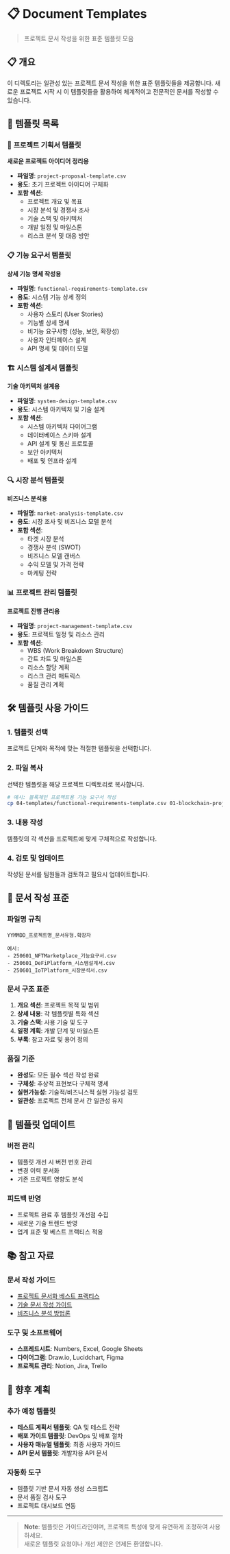 # 📋 Document Templates

> 프로젝트 문서 작성을 위한 표준 템플릿 모음

## 📋 개요

이 디렉토리는 일관성 있는 프로젝트 문서 작성을 위한 표준 템플릿들을 제공합니다. 새로운 프로젝트 시작 시 이 템플릿들을 활용하여 체계적이고 전문적인 문서를 작성할 수 있습니다.

## 📄 템플릿 목록

### 🚀 **프로젝트 기획서 템플릿**
**새로운 프로젝트 아이디어 정리용**

- **파일명**: `project-proposal-template.csv`
- **용도**: 초기 프로젝트 아이디어 구체화
- **포함 섹션**:
  - 프로젝트 개요 및 목표
  - 시장 분석 및 경쟁사 조사
  - 기술 스택 및 아키텍처
  - 개발 일정 및 마일스톤
  - 리스크 분석 및 대응 방안

### 📋 **기능 요구서 템플릿**
**상세 기능 명세 작성용**

- **파일명**: `functional-requirements-template.csv`
- **용도**: 시스템 기능 상세 정의
- **포함 섹션**:
  - 사용자 스토리 (User Stories)
  - 기능별 상세 명세
  - 비기능 요구사항 (성능, 보안, 확장성)
  - 사용자 인터페이스 설계
  - API 명세 및 데이터 모델

### 🏗 **시스템 설계서 템플릿**
**기술 아키텍처 설계용**

- **파일명**: `system-design-template.csv`
- **용도**: 시스템 아키텍처 및 기술 설계
- **포함 섹션**:
  - 시스템 아키텍처 다이어그램
  - 데이터베이스 스키마 설계
  - API 설계 및 통신 프로토콜
  - 보안 아키텍처
  - 배포 및 인프라 설계

### 🔍 **시장 분석 템플릿**
**비즈니스 분석용**

- **파일명**: `market-analysis-template.csv`
- **용도**: 시장 조사 및 비즈니스 모델 분석
- **포함 섹션**:
  - 타겟 시장 분석
  - 경쟁사 분석 (SWOT)
  - 비즈니스 모델 캔버스
  - 수익 모델 및 가격 전략
  - 마케팅 전략

### 📊 **프로젝트 관리 템플릿**
**프로젝트 진행 관리용**

- **파일명**: `project-management-template.csv`
- **용도**: 프로젝트 일정 및 리소스 관리
- **포함 섹션**:
  - WBS (Work Breakdown Structure)
  - 간트 차트 및 마일스톤
  - 리소스 할당 계획
  - 리스크 관리 매트릭스
  - 품질 관리 계획

## 🛠 템플릿 사용 가이드

### **1. 템플릿 선택**
프로젝트 단계와 목적에 맞는 적절한 템플릿을 선택합니다.

### **2. 파일 복사**
선택한 템플릿을 해당 프로젝트 디렉토리로 복사합니다.
```bash
# 예시: 블록체인 프로젝트용 기능 요구서 작성
cp 04-templates/functional-requirements-template.csv 01-blockchain-projects/NewProject_기능요구서.csv
```

### **3. 내용 작성**
템플릿의 각 섹션을 프로젝트에 맞게 구체적으로 작성합니다.

### **4. 검토 및 업데이트**
작성된 문서를 팀원들과 검토하고 필요시 업데이트합니다.

## 📏 문서 작성 표준

### **파일명 규칙**
```
YYMMDD_프로젝트명_문서유형.확장자

예시:
- 250601_NFTMarketplace_기능요구서.csv
- 250601_DeFiPlatform_시스템설계서.csv
- 250601_IoTPlatform_시장분석서.csv
```

### **문서 구조 표준**
1. **개요 섹션**: 프로젝트 목적 및 범위
2. **상세 내용**: 각 템플릿별 특화 섹션
3. **기술 스택**: 사용 기술 및 도구
4. **일정 계획**: 개발 단계 및 마일스톤
5. **부록**: 참고 자료 및 용어 정의

### **품질 기준**
- **완성도**: 모든 필수 섹션 작성 완료
- **구체성**: 추상적 표현보다 구체적 명세
- **실현가능성**: 기술적/비즈니스적 실현 가능성 검토
- **일관성**: 프로젝트 전체 문서 간 일관성 유지

## 🔄 템플릿 업데이트

### **버전 관리**
- 템플릿 개선 시 버전 번호 관리
- 변경 이력 문서화
- 기존 프로젝트 영향도 분석

### **피드백 반영**
- 프로젝트 완료 후 템플릿 개선점 수집
- 새로운 기술 트렌드 반영
- 업계 표준 및 베스트 프랙티스 적용

## 📚 참고 자료

### **문서 작성 가이드**
- [프로젝트 문서화 베스트 프랙티스](링크)
- [기술 문서 작성 가이드](링크)
- [비즈니스 분석 방법론](링크)

### **도구 및 소프트웨어**
- **스프레드시트**: Numbers, Excel, Google Sheets
- **다이어그램**: Draw.io, Lucidchart, Figma
- **프로젝트 관리**: Notion, Jira, Trello

## 🎯 향후 계획

### **추가 예정 템플릿**
- **테스트 계획서 템플릿**: QA 및 테스트 전략
- **배포 가이드 템플릿**: DevOps 및 배포 절차
- **사용자 매뉴얼 템플릿**: 최종 사용자 가이드
- **API 문서 템플릿**: 개발자용 API 문서

### **자동화 도구**
- 템플릿 기반 문서 자동 생성 스크립트
- 문서 품질 검사 도구
- 프로젝트 대시보드 연동

---

> **Note**: 템플릿은 가이드라인이며, 프로젝트 특성에 맞게 유연하게 조정하여 사용하세요.  
> 새로운 템플릿 요청이나 개선 제안은 언제든 환영합니다. 